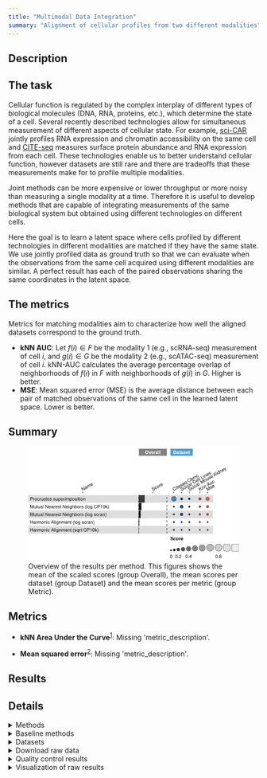 ```yaml
---
title: "Multimodal Data Integration"
summary: "Alignment of cellular profiles from two different modalities"
---
```


<script src="index_files/libs/htmlwidgets-1.5.4/htmlwidgets.js"></script>
<link href="index_files/libs/datatables-css-0.0.0/datatables-crosstalk.css" rel="stylesheet" />
<script src="index_files/libs/datatables-binding-0.25/datatables.js"></script>
<script src="index_files/libs/jquery-3.6.0/jquery-3.6.0.min.js"></script>
<link href="index_files/libs/dt-core-1.11.3/css/jquery.dataTables.min.css" rel="stylesheet" />
<link href="index_files/libs/dt-core-1.11.3/css/jquery.dataTables.extra.css" rel="stylesheet" />
<script src="index_files/libs/dt-core-1.11.3/js/jquery.dataTables.min.js"></script>
<link href="index_files/libs/dt-ext-select-1.11.3/css/select.dataTables.min.css" rel="stylesheet" />
<script src="index_files/libs/dt-ext-select-1.11.3/js/dataTables.select.min.js"></script>
<link href="index_files/libs/dt-ext-searchpanes-1.11.3/css/searchPanes.dataTables.min.css" rel="stylesheet" />
<script src="index_files/libs/dt-ext-searchpanes-1.11.3/js/dataTables.searchPanes.min.js"></script>
<script src="index_files/libs/jszip-1.11.3/jszip.min.js"></script>
<link href="index_files/libs/dt-ext-buttons-1.11.3/css/buttons.dataTables.min.css" rel="stylesheet" />
<script src="index_files/libs/dt-ext-buttons-1.11.3/js/dataTables.buttons.min.js"></script>
<script src="index_files/libs/dt-ext-buttons-1.11.3/js/buttons.html5.min.js"></script>
<script src="index_files/libs/dt-ext-buttons-1.11.3/js/buttons.colVis.min.js"></script>
<script src="index_files/libs/dt-ext-buttons-1.11.3/js/buttons.print.min.js"></script>
<link href="index_files/libs/crosstalk-1.2.0/css/crosstalk.min.css" rel="stylesheet" />
<script src="index_files/libs/crosstalk-1.2.0/js/crosstalk.min.js"></script>
<script src="index_files/libs/kePrint-0.0.1/kePrint.js"></script>
<link href="index_files/libs/lightable-0.0.1/lightable.css" rel="stylesheet" />


## Description

## The task

Cellular function is regulated by the complex interplay of different types of biological
molecules (DNA, RNA, proteins, etc.), which determine the state of a cell. Several
recently described technologies allow for simultaneous measurement of different aspects
of cellular state. For example, [sci-CAR](https://openproblems.bio/bibliography#cao2018joint)
jointly profiles RNA expression and chromatin accessibility on the same cell and
[CITE-seq](https://openproblems.bio/bibliography#stoeckius2017simultaneous) measures
surface protein abundance and RNA expression from each cell. These technologies enable
us to better understand cellular function, however datasets are still rare and there are
tradeoffs that these measurements make for to profile multiple modalities.

Joint methods can be more expensive or lower throughput or more noisy than measuring a
single modality at a time. Therefore it is useful to develop methods that are capable
of integrating measurements of the same biological system but obtained using different
technologies on different cells.

Here the goal is to learn a latent space where cells profiled by different technologies in
different modalities are matched if they have the same state. We use jointly profiled
data as ground truth so that we can evaluate when the observations from the same cell
acquired using different modalities are similar. A perfect result has each of the paired
observations sharing the same coordinates in the latent space.

## The metrics

Metrics for matching modalities aim to characterize how well the aligned
datasets correspond to the ground truth.

-   **kNN AUC**: Let $f(i) ∈ F$ be the modality 1 (e.g., scRNA-seq) measurement of cell $i$,
    and $g(i) ∈ G$ be the modality 2 (e.g., scATAC-seq) measurement of cell $i$. kNN-AUC
    calculates the average percentage overlap of neighborhoods of $f(i)$ in $F$ with
    neighborhoods of $g(i)$ in $G$. Higher is better.
-   **MSE**: Mean squared error (MSE) is the average distance between each pair of matched
    observations of the same cell in the learned latent space. Lower is better.

## Summary

<figure>
<img src="index.markdown_strict_files/figure-markdown_strict/summary-1.png" width="691" alt="Overview of the results per method. This figures shows the mean of the scaled scores (group Overall), the mean scores per dataset (group Dataset) and the mean scores per metric (group Metric)." />
<figcaption aria-hidden="true">Overview of the results per method. This figures shows the mean of the scaled scores (group Overall), the mean scores per dataset (group Dataset) and the mean scores per metric (group Metric).</figcaption>
</figure>

## Metrics

-   **kNN Area Under the Curve**<sup><a href="/bibliography#stanley2020harmonic" target="_blank">1</a></sup>: Missing 'metric_description'.

<!-- -->

-   **Mean squared error**<sup><a href="/bibliography#lance2022multimodal" target="_blank">2</a></sup>: Missing 'metric_description'.

## Results

<div id="htmlwidget-4e6668a9323641f48120" style="width:100%;height:auto;" class="datatables html-widget"></div>
<script type="application/json" data-for="htmlwidget-4e6668a9323641f48120">{"x":{"filter":"none","vertical":false,"extensions":["Select","SearchPanes","Buttons"],"caption":"<caption>Results table of the scores per method, dataset and metric (after scaling). Use the filters to make a custom subselection of methods and datasets. The \"Overall mean\" dataset is the mean value across all datasets.<\/caption>","data":[["Procrustes superimposition <sup><a href=\"/bibliography#gower1975generalized\" target=\"_blank\">3<\/a><\/sup>","Mutual Nearest Neighbors (log CP10k) <sup><a href=\"/bibliography#haghverdi2018batch\" target=\"_blank\">4<\/a><\/sup>","Procrustes superimposition <sup><a href=\"/bibliography#gower1975generalized\" target=\"_blank\">3<\/a><\/sup>","Mutual Nearest Neighbors (log scran) <sup><a href=\"/bibliography#haghverdi2018batch\" target=\"_blank\">4<\/a><\/sup>","Procrustes superimposition <sup><a href=\"/bibliography#gower1975generalized\" target=\"_blank\">3<\/a><\/sup>","Procrustes superimposition <sup><a href=\"/bibliography#gower1975generalized\" target=\"_blank\">3<\/a><\/sup>","Mutual Nearest Neighbors (log scran) <sup><a href=\"/bibliography#haghverdi2018batch\" target=\"_blank\">4<\/a><\/sup>","Mutual Nearest Neighbors (log CP10k) <sup><a href=\"/bibliography#haghverdi2018batch\" target=\"_blank\">4<\/a><\/sup>","Harmonic Alignment (log scran) <sup><a href=\"/bibliography#stanley2020harmonic\" target=\"_blank\">1<\/a><\/sup>","Harmonic Alignment (log scran) <sup><a href=\"/bibliography#stanley2020harmonic\" target=\"_blank\">1<\/a><\/sup>","Harmonic Alignment (log scran) <sup><a href=\"/bibliography#stanley2020harmonic\" target=\"_blank\">1<\/a><\/sup>","Harmonic Alignment (sqrt CP10k) <sup><a href=\"/bibliography#stanley2020harmonic\" target=\"_blank\">1<\/a><\/sup>","Mutual Nearest Neighbors (log scran) <sup><a href=\"/bibliography#haghverdi2018batch\" target=\"_blank\">4<\/a><\/sup>","Mutual Nearest Neighbors (log CP10k) <sup><a href=\"/bibliography#haghverdi2018batch\" target=\"_blank\">4<\/a><\/sup>","Harmonic Alignment (log scran) <sup><a href=\"/bibliography#stanley2020harmonic\" target=\"_blank\">1<\/a><\/sup>","Harmonic Alignment (sqrt CP10k) <sup><a href=\"/bibliography#stanley2020harmonic\" target=\"_blank\">1<\/a><\/sup>","Harmonic Alignment (sqrt CP10k) <sup><a href=\"/bibliography#stanley2020harmonic\" target=\"_blank\">1<\/a><\/sup>","Harmonic Alignment (sqrt CP10k) <sup><a href=\"/bibliography#stanley2020harmonic\" target=\"_blank\">1<\/a><\/sup>","Mutual Nearest Neighbors (log scran) <sup><a href=\"/bibliography#haghverdi2018batch\" target=\"_blank\">4<\/a><\/sup>","Mutual Nearest Neighbors (log CP10k) <sup><a href=\"/bibliography#haghverdi2018batch\" target=\"_blank\">4<\/a><\/sup>"],["CITE-seq Cord Blood Mononuclear Cells <sup><a href=\"/bibliography#stoeckius2017simultaneous\" target=\"_blank\">5<\/a><\/sup>","sciCAR Cell Lines <sup><a href=\"/bibliography#cao2018joint\" target=\"_blank\">6<\/a><\/sup>","Overall mean","sciCAR Cell Lines <sup><a href=\"/bibliography#cao2018joint\" target=\"_blank\">6<\/a><\/sup>","sciCAR Cell Lines <sup><a href=\"/bibliography#cao2018joint\" target=\"_blank\">6<\/a><\/sup>","sciCAR Mouse Kidney <sup><a href=\"/bibliography#cao2018joint\" target=\"_blank\">6<\/a><\/sup>","Overall mean","Overall mean","sciCAR Cell Lines <sup><a href=\"/bibliography#cao2018joint\" target=\"_blank\">6<\/a><\/sup>","sciCAR Mouse Kidney <sup><a href=\"/bibliography#cao2018joint\" target=\"_blank\">6<\/a><\/sup>","Overall mean","sciCAR Cell Lines <sup><a href=\"/bibliography#cao2018joint\" target=\"_blank\">6<\/a><\/sup>","sciCAR Mouse Kidney <sup><a href=\"/bibliography#cao2018joint\" target=\"_blank\">6<\/a><\/sup>","sciCAR Mouse Kidney <sup><a href=\"/bibliography#cao2018joint\" target=\"_blank\">6<\/a><\/sup>","CITE-seq Cord Blood Mononuclear Cells <sup><a href=\"/bibliography#stoeckius2017simultaneous\" target=\"_blank\">5<\/a><\/sup>","Overall mean","sciCAR Mouse Kidney <sup><a href=\"/bibliography#cao2018joint\" target=\"_blank\">6<\/a><\/sup>","CITE-seq Cord Blood Mononuclear Cells <sup><a href=\"/bibliography#stoeckius2017simultaneous\" target=\"_blank\">5<\/a><\/sup>","CITE-seq Cord Blood Mononuclear Cells <sup><a href=\"/bibliography#stoeckius2017simultaneous\" target=\"_blank\">5<\/a><\/sup>","CITE-seq Cord Blood Mononuclear Cells <sup><a href=\"/bibliography#stoeckius2017simultaneous\" target=\"_blank\">5<\/a><\/sup>"],[0.431454967591797,0.230020905924535,0.206193148834619,0.168578643970363,0.116902511350938,0.0702219675611222,0.0484029276001487,0.0388217817762544,0.0129090430079686,0.0112786107756458,0.00846462090160734,0.00550498904636253,0.003209883078727,0.00238316292175918,0.00120620892120763,0.000787784690236678,0.000366534015057406,-0.0035081689907099,-0.0265797442486437,-0.115938723517531],[0.307563893878107,0.135711375043081,0.149426629618938,0.0653674346930334,0.0596984176240684,0.0810175773546387,0.0303540007286493,0.0507734365559639,0.0158740512835701,0.0255947410732199,0.0181140376457897,0.000658039313092922,0.0457117421668828,0.0622186508016053,0.0128733205805789,0.00287697341165797,0.00373756113452412,0.00423531978735687,-0.0200171746739683,-0.0456097161767947],[0.555346041305487,0.324330436805988,0.2629596680503,0.271789853247692,0.174106605077807,0.0594263577676057,0.0664518544716482,0.0268701269965449,0.00994403473236705,-0.00303751952192832,-0.00118479584257499,0.0103519387796321,-0.0392919760094288,-0.0574523249580869,-0.0104609027381637,-0.00130140403118462,-0.00300449310440931,-0.0112516577687767,-0.0331423138233191,-0.186267730858267],[270,669,346,799,329,439,909,662.333333333333,759,1059,902.333333333333,986,1129,739,889,1316.66666666667,1887,1077,799,579],[135.3,84.5,413.333333333333,88.4,522.8,581.9,93.1,81.6333333333333,311.1,433.4,398.1,1221.8,92.9,87.5,449.8,988.3,713.6,1029.5,98,72.9],[0.475,1.85546875,0.693424479166667,3.22265625,0.6685546875,0.93671875,3.80859375,2.05078125,3.22265625,4.1015625,3.80859375,0.98974609375,4.1015625,2.34375,4.1015625,0.990787760416667,1.3671875,0.6154296875,4.1015625,1.953125]],"container":"<table class=\"stripe compact\">\n  <thead>\n    <tr>\n      <th>Method<\/th>\n      <th>Dataset<\/th>\n      <th>Mean score<\/th>\n      <th>kNN Area Under the Curve<\/th>\n      <th>Mean squared error<\/th>\n      <th>Runtime (s)<\/th>\n      <th>CPU (%)<\/th>\n      <th>Memory (GB)<\/th>\n    <\/tr>\n  <\/thead>\n<\/table>","options":{"dom":"Bt","paging":false,"columnDefs":[{"targets":6,"render":"function(data, type, row, meta) {\n    return type !== 'display' ? data : DTWidget.formatRound(data, 0, 3, \",\", \".\", null);\n  }"},{"targets":5,"render":"function(data, type, row, meta) {\n    return type !== 'display' ? data : DTWidget.formatRound(data, 0, 3, \",\", \".\", null);\n  }"},{"targets":7,"render":"function(data, type, row, meta) {\n    return type !== 'display' ? data : DTWidget.formatRound(data, 2, 3, \",\", \".\", null);\n  }"},{"targets":2,"render":"function(data, type, row, meta) {\n    return type !== 'display' ? data : DTWidget.formatRound(data, 2, 3, \",\", \".\", null);\n  }"},{"targets":3,"render":"function(data, type, row, meta) {\n    return type !== 'display' ? data : DTWidget.formatRound(data, 2, 3, \",\", \".\", null);\n  }"},{"targets":4,"render":"function(data, type, row, meta) {\n    return type !== 'display' ? data : DTWidget.formatRound(data, 2, 3, \",\", \".\", null);\n  }"},{"searchPanes":{"show":false},"targets":[2,3,4,5,6,7]},{"searchPanes":{"preSelect":"Overall mean"},"targets":1},{"className":"dt-right","targets":[2,3,4,5,6,7]}],"buttons":["searchPanes","csv","excel"],"language":{"searchPanes":{"collapse":"Filter datasets / methods"}},"scrollX":true,"order":[],"autoWidth":false,"orderClasses":false}},"evals":["options.columnDefs.0.render","options.columnDefs.1.render","options.columnDefs.2.render","options.columnDefs.3.render","options.columnDefs.4.render","options.columnDefs.5.render"],"jsHooks":[]}</script>

## Details

<details>
<summary>
Methods
</summary>

-   **Harmonic Alignment (log scran)**<sup><a href="/bibliography#stanley2020harmonic" target="_blank">1</a></sup>: Missing 'method_description'. Links: [Docs](https://github.com/KrishnaswamyLab/harmonic-alignment).

<!-- -->

-   **Harmonic Alignment (sqrt CP10k)**<sup><a href="/bibliography#stanley2020harmonic" target="_blank">1</a></sup>: Missing 'method_description'. Links: [Docs](https://github.com/KrishnaswamyLab/harmonic-alignment).

<!-- -->

-   **Mutual Nearest Neighbors (log CP10k)**<sup><a href="/bibliography#haghverdi2018batch" target="_blank">4</a></sup>: Missing 'method_description'. Links: [Docs](https://github.com/LTLA/batchelor).

<!-- -->

-   **Mutual Nearest Neighbors (log scran)**<sup><a href="/bibliography#haghverdi2018batch" target="_blank">4</a></sup>: Missing 'method_description'. Links: [Docs](https://github.com/LTLA/batchelor).

<!-- -->

-   **Procrustes superimposition**<sup><a href="/bibliography#gower1975generalized" target="_blank">3</a></sup>: Missing 'method_description'. Links: [Docs](https://docs.scipy.org/doc/scipy/reference/generated/scipy.spatial.procrustes.html).

<!-- -->

-   **Random Features**<sup><a href="/bibliography#openproblems" target="_blank">7</a></sup>: Missing 'method_description'. Links: [Docs](https://github.com/openproblems-bio/openproblems).

<!-- -->

-   **True Features**<sup><a href="/bibliography#openproblems" target="_blank">7</a></sup>: Missing 'method_description'. Links: [Docs](https://github.com/openproblems-bio/openproblems).

</details>
<details>
<summary>
Baseline methods
</summary>

-   **Random Features**: Missing 'method_description'.

<!-- -->

-   **True Features**: Missing 'method_description'.

</details>
<details>
<summary>
Datasets
</summary>

-   **CITE-seq Cord Blood Mononuclear Cells**<sup><a href="/bibliography#stoeckius2017simultaneous" target="_blank">5</a></sup>: Missing 'dataset_description'.

<!-- -->

-   **sciCAR Cell Lines**<sup><a href="/bibliography#cao2018joint" target="_blank">6</a></sup>: Missing 'dataset_description'.

<!-- -->

-   **sciCAR Mouse Kidney**<sup><a href="/bibliography#cao2018joint" target="_blank">6</a></sup>: Missing 'dataset_description'.

</details>
<details>
<summary>
Download raw data
</summary>

<a href="data/task_info.json" class="btn btn-secondary">Task info</a>
<a href="data/method_info.json" class="btn btn-secondary">Method info</a>
<a href="data/metric_info.json" class="btn btn-secondary">Metric info</a>
<a href="data/dataset_info.json" class="btn btn-secondary">Dataset info</a>
<a href="data/results.json" class="btn btn-secondary">Results</a>
<a href="data/quality_control.json" class="btn btn-secondary">Quality control</a>

</details>
<details>
<summary>
Quality control results
</summary>
<table class="table lightable-paper" style='margin-left: auto; margin-right: auto; font-family: "Arial Narrow", arial, helvetica, sans-serif; margin-left: auto; margin-right: auto;'>
 <thead>
  <tr>
   <th style="text-align:left;"> Category </th>
   <th style="text-align:left;"> Name </th>
   <th style="text-align:right;"> Value </th>
   <th style="text-align:left;"> Condition </th>
   <th style="text-align:left;"> Severity </th>
  </tr>
 </thead>
<tbody>
  <tr>
   <td style="text-align:left;" data-toggle="tooltip" data-container="body" data-placement="right" title="Dataset metadata field 'dataset_description' should be defined
  Task id: matching_modalities
  Field: dataset_description
"> Dataset info </td>
   <td style="text-align:left;" data-toggle="tooltip" data-container="body" data-placement="right" title="Dataset metadata field 'dataset_description' should be defined
  Task id: matching_modalities
  Field: dataset_description
"> Pct 'dataset_description' missing </td>
   <td style="text-align:right;" data-toggle="tooltip" data-container="body" data-placement="right" title="Dataset metadata field 'dataset_description' should be defined
  Task id: matching_modalities
  Field: dataset_description
"> 1 </td>
   <td style="text-align:left;" data-toggle="tooltip" data-container="body" data-placement="right" title="Dataset metadata field 'dataset_description' should be defined
  Task id: matching_modalities
  Field: dataset_description
"> percent_missing(dataset_info, field) </td>
   <td style="text-align:left;color: red !important;" data-toggle="tooltip" data-container="body" data-placement="right" title="Dataset metadata field 'dataset_description' should be defined
  Task id: matching_modalities
  Field: dataset_description
"> ✗✗ </td>
  </tr>
  <tr>
   <td style="text-align:left;" data-toggle="tooltip" data-container="body" data-placement="right" title="Method metadata field 'method_description' should be defined
  Task id: matching_modalities
  Field: method_description
"> Method info </td>
   <td style="text-align:left;" data-toggle="tooltip" data-container="body" data-placement="right" title="Method metadata field 'method_description' should be defined
  Task id: matching_modalities
  Field: method_description
"> Pct 'method_description' missing </td>
   <td style="text-align:right;" data-toggle="tooltip" data-container="body" data-placement="right" title="Method metadata field 'method_description' should be defined
  Task id: matching_modalities
  Field: method_description
"> 1 </td>
   <td style="text-align:left;" data-toggle="tooltip" data-container="body" data-placement="right" title="Method metadata field 'method_description' should be defined
  Task id: matching_modalities
  Field: method_description
"> percent_missing(method_info, field) </td>
   <td style="text-align:left;color: red !important;" data-toggle="tooltip" data-container="body" data-placement="right" title="Method metadata field 'method_description' should be defined
  Task id: matching_modalities
  Field: method_description
"> ✗✗ </td>
  </tr>
  <tr>
   <td style="text-align:left;" data-toggle="tooltip" data-container="body" data-placement="right" title="Metric metadata field 'metric_description' should be defined
  Task id: matching_modalities
  Field: metric_description
"> Metric info </td>
   <td style="text-align:left;" data-toggle="tooltip" data-container="body" data-placement="right" title="Metric metadata field 'metric_description' should be defined
  Task id: matching_modalities
  Field: metric_description
"> Pct 'metric_description' missing </td>
   <td style="text-align:right;" data-toggle="tooltip" data-container="body" data-placement="right" title="Metric metadata field 'metric_description' should be defined
  Task id: matching_modalities
  Field: metric_description
"> 1 </td>
   <td style="text-align:left;" data-toggle="tooltip" data-container="body" data-placement="right" title="Metric metadata field 'metric_description' should be defined
  Task id: matching_modalities
  Field: metric_description
"> percent_missing(metric_info, field) </td>
   <td style="text-align:left;color: red !important;" data-toggle="tooltip" data-container="body" data-placement="right" title="Metric metadata field 'metric_description' should be defined
  Task id: matching_modalities
  Field: metric_description
"> ✗✗ </td>
  </tr>
</tbody>
</table>

</details>
<details>
<summary>
Visualization of raw results
</summary>

<img src="index.markdown_strict_files/figure-markdown_strict/raw_results-1.png" width="960" />

</details>
